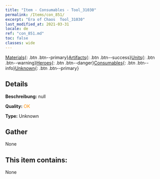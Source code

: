 ```yaml
---
title: "Item - Consumables - Tool_31030"
permalink: /Items/con_851/
excerpt: "Era of Chaos  Tool_31030"
last_modified_at: 2021-03-31
locale: de
ref: "con_851.md"
toc: false
classes: wide
---
```

 [Materials](/de/Items/){: .btn .btn--primary}[Artifacts](/de/Items/Artifacts/){: .btn .btn--success}[Units](/de/Items/Units/){: .btn .btn--warning}[Heroes](/de/Items/Heroes/){: .btn .btn--danger}[Consumables](/de/Items/Consumables/){: .btn .btn--info}[Unknown](/de/Items/Unknown/){: .btn .btn--primary}

## Details
 **Beschreibung:** null

 **Quality:** <span style="color: #FF8C00">OK</span>

 **Type:** Unknown

## Gather

  None

## This item contains:

  None

